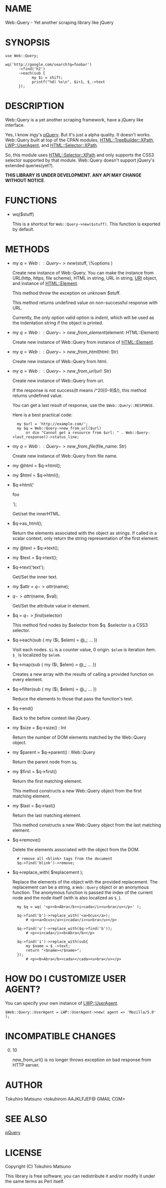 # NAME

Web::Query - Yet another scraping library like jQuery

# SYNOPSIS

    use Web::Query;

    wq('http://google.com/search?q=foobar')
          ->find('h2')
          ->each(sub {
                my $i = shift;
                printf("%d) %s\n", $i+1, $_->text
          });

# DESCRIPTION

Web::Query is a yet another scraping framework, have a jQuery like interface.

Yes, I know ingy's [pQuery](http://search.cpan.org/perldoc?pQuery). But it's just a alpha quality. It doesn't works.
Web::Query built at top of the CPAN modules, [HTML::TreeBuilder::XPath](http://search.cpan.org/perldoc?HTML::TreeBuilder::XPath), [LWP::UserAgent](http://search.cpan.org/perldoc?LWP::UserAgent), and [HTML::Selector::XPath](http://search.cpan.org/perldoc?HTML::Selector::XPath).

So, this module uses [HTML::Selector::XPath](http://search.cpan.org/perldoc?HTML::Selector::XPath) and only supports the CSS3
selector supported by that module.
Web::Query doesn't support jQuery's extended queries(yet?).

__THIS LIBRARY IS UNDER DEVELOPMENT. ANY API MAY CHANGE WITHOUT NOTICE__.

# FUNCTIONS

- wq($stuff)

    This is a shortcut for `Web::Query->new($stuff)`. This function is exported by default.

# METHODS

- my $q = Web::Query->new($stuff, \\%options )

    Create new instance of Web::Query. You can make the instance from URL(http, https, file scheme), HTML in string, URL in string, [URI](http://search.cpan.org/perldoc?URI) object, and instance of [HTML::Element](http://search.cpan.org/perldoc?HTML::Element).

    This method throw the exception on unknown $stuff.

    This method returns undefined value on non-successful response with URL.

    Currently, the only option valid option is _indent_, which will be used as
    the indentation string if the object is printed.

- my $q = Web::Query->new\_from\_element($element: HTML::Element)

    Create new instance of Web::Query from instance of [HTML::Element](http://search.cpan.org/perldoc?HTML::Element).

- my $q = Web::Query->new\_from\_html($html: Str)

    Create new instance of Web::Query from html.

- my $q = Web::Query->new\_from\_url($url: Str)

    Create new instance of Web::Query from url.

    If the response is not success(It means /^20\[0-9\]$/), this method returns undefined value.

    You can get a last result of response, use the `$Web::Query::RESPONSE`.

    Here is a best practical code:

        my $url = 'http://example.com/';
        my $q = Web::Query->new_from_url($url)
            or die "Cannot get a resource from $url: " . Web::Query->last_response()->status_line;

- my $q = Web::Query->new\_from\_file($file\_name: Str)

    Create new instance of Web::Query from file name.

- my @html = $q->html();
- my $html = $q->html();
- $q->html('<p>foo</p>');

    Get/set the innerHTML.

- $q->as\_html();

    Return the elements associated with the object as strings. 
    If called in a scalar context, only return the string representation
    of the first element.

- my @text = $q->text();
- my $text = $q->text();
- $q->text('text');

    Get/Set the inner text.

- my $attr = $q->attr($name);
- $q->attr($name, $val);

    Get/Set the attribute value in element.

- $q = $q->find($selector)

    This method find nodes by $selector from $q. $selector is a CSS3 selector.

- $q->each(sub { my ($i, $elem) = @\_; ... })

    Visit each nodes. `$i` is a counter value, 0 origin. `$elem` is iteration item.
    `$_` is localized by `$elem`.

- $q->map(sub { my ($i, $elem) = @\_; ... })

    Creates a new array with the results of calling a provided function on every element.

- $q->filter(sub { my ($i, $elem) = @\_; ... })

    Reduce the elements to those that pass the function's test.

- $q->end()

    Back to the before context like jQuery.

- my $size = $q->size() : Int

    Return the number of DOM elements matched by the Web::Query object.

- my $parent = $q->parent() : Web::Query

    Return the parent node from `$q`.

- my $first = $q->first()

    Return the first matching element.

    This method constructs a new Web::Query object from the first matching element.

- my $last = $q->last()

    Return the last matching element.

    This method constructs a new Web::Query object from the last matching element.

- $q->remove()

    Delete the elements associated with the object from the DOM.

        # remove all <blink> tags from the document
        $q->find('blink')->remove;

- $q->replace\_with( $replacement );

    Replace the elements of the object with the provided replacement. 
    The replacement can be a string, a `Web::Query` object or an 
    anonymous function. The anonymous function is passed the index of the current 
    node and the node itself (with is also localized as `$_`).

        my $q = wq( '<p><b>Abra</b><i>cada</i><u>bra</u></p>' );

        $q->find('b')->replace_with('<a>Ocus</a>);
            # <p><a>Ocus</a><i>cada</i><u>bra</u></p>

        $q->find('u')->replace_with($q->find('b'));
            # <p><i>cada</i><b>Abra</b></p>

        $q->find('i')->replace_with(sub{ 
            my $name = $_->text;
            return "<$name></$name>";
        });
            # <p><b>Abra</b><cada></cada><u>bra</u></p>

# HOW DO I CUSTOMIZE USER AGENT?

You can specify your own instance of [LWP::UserAgent](http://search.cpan.org/perldoc?LWP::UserAgent).

    $Web::Query::UserAgent = LWP::UserAgent->new( agent => 'Mozilla/5.0' );

# INCOMPATIBLE CHANGES

0. 10

    new\_from\_url() is no longer throws exception on bad response from HTTP server.

# AUTHOR

Tokuhiro Matsuno <tokuhirom AAJKLFJEF@ GMAIL COM>

# SEE ALSO

[pQuery](http://search.cpan.org/perldoc?pQuery)

# LICENSE

Copyright (C) Tokuhiro Matsuno

This library is free software; you can redistribute it and/or modify
it under the same terms as Perl itself.
